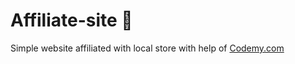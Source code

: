 # Affiliate-site :money_mouth_face:                                                                                                                                                                                                                                                                                     
Simple website affiliated with local store
 with help of <a href="http://johnelder.com/">Codemy.com</a>
